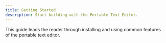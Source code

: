 ```yaml
---
title: Getting Started
description: Start building with the Portable Text Editor.
---
```


This guide leads the reader through installing and using common features of the portable text editor.
